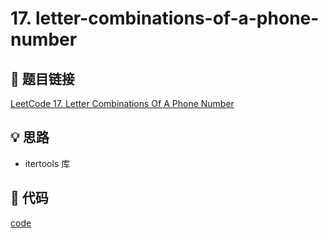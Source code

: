 # 17. letter-combinations-of-a-phone-number

## 🔗 题目链接

[LeetCode 17. Letter Combinations Of A Phone Number](https://leetcode.com/problems/letter-combinations-of-a-phone-number/)

## 💡 思路

*  itertools 库

## 🧩 代码

[code](../problems/17.letter-combinations-of-a-phone-number.py)
